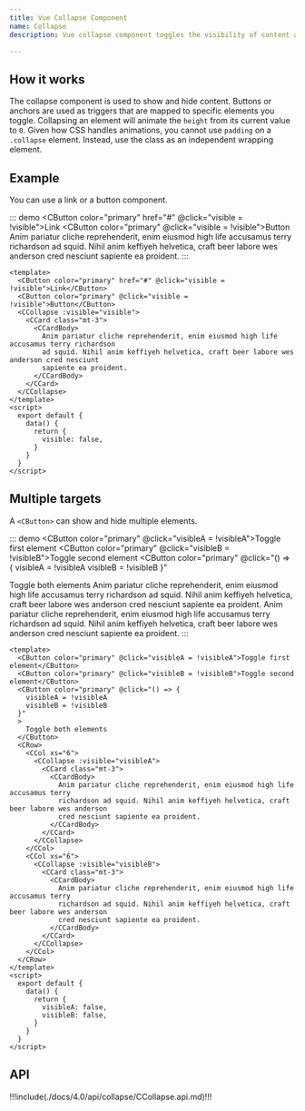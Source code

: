 ```yaml
---
title: Vue Collapse Component
name: Collapse
description: Vue collapse component toggles the visibility of content across your project with a few classes and some scripts. Useful for a large amount of content.

---
```



## How it works

The collapse component is used to show and hide content. Buttons or anchors are used as triggers that are mapped to specific elements you toggle. Collapsing an element will animate the `height` from its current value to `0`. Given how CSS handles animations, you cannot use `padding` on a `.collapse` element. Instead, use the class as an independent wrapping element.

## Example

You can use a link or a button component.

::: demo
<CButton color="primary" href="#" @click="visible = !visible">Link</CButton>
<CButton color="primary" @click="visible = !visible">Button</CButton>
<CCollapse :visible="visible">
  <CCard class="mt-3">
    <CCardBody>
      Anim pariatur cliche reprehenderit, enim eiusmod high life accusamus terry richardson
      ad squid. Nihil anim keffiyeh helvetica, craft beer labore wes anderson cred nesciunt
      sapiente ea proident.
    </CCardBody>
  </CCard>
</CCollapse>
:::
```vue
<template>
  <CButton color="primary" href="#" @click="visible = !visible">Link</CButton>
  <CButton color="primary" @click="visible = !visible">Button</CButton>
  <CCollapse :visible="visible">
    <CCard class="mt-3">
      <CCardBody>
        Anim pariatur cliche reprehenderit, enim eiusmod high life accusamus terry richardson
        ad squid. Nihil anim keffiyeh helvetica, craft beer labore wes anderson cred nesciunt
        sapiente ea proident.
      </CCardBody>
    </CCard>
  </CCollapse>
</template>
<script>
  export default {
    data() {
      return { 
        visible: false,
      }
    }
  }
</script> 
```

## Multiple targets

A `<CButton>` can show and hide multiple elements.

::: demo
<CButton color="primary" @click="visibleA = !visibleA">Toggle first element</CButton>
<CButton color="primary" @click="visibleB = !visibleB">Toggle second element</CButton>
<CButton color="primary" @click="() => {
  visibleA = !visibleA
  visibleB = !visibleB
}"
>
  Toggle both elements
</CButton>
<CRow>
  <CCol xs="6">
    <CCollapse :visible="visibleA">
      <CCard class="mt-3">
        <CCardBody>
          Anim pariatur cliche reprehenderit, enim eiusmod high life accusamus terry
          richardson ad squid. Nihil anim keffiyeh helvetica, craft beer labore wes anderson
          cred nesciunt sapiente ea proident.
        </CCardBody>
      </CCard>
    </CCollapse>
  </CCol>
  <CCol xs="6">
    <CCollapse :visible="visibleB">
      <CCard class="mt-3">
        <CCardBody>
          Anim pariatur cliche reprehenderit, enim eiusmod high life accusamus terry
          richardson ad squid. Nihil anim keffiyeh helvetica, craft beer labore wes anderson
          cred nesciunt sapiente ea proident.
        </CCardBody>
      </CCard>
    </CCollapse>
  </CCol>
</CRow>
:::
```vue
<template>
  <CButton color="primary" @click="visibleA = !visibleA">Toggle first element</CButton>
  <CButton color="primary" @click="visibleB = !visibleB">Toggle second element</CButton>
  <CButton color="primary" @click="() => {
    visibleA = !visibleA
    visibleB = !visibleB
  }"
  >
    Toggle both elements
  </CButton>
  <CRow>
    <CCol xs="6">
      <CCollapse :visible="visibleA">
        <CCard class="mt-3">
          <CCardBody>
            Anim pariatur cliche reprehenderit, enim eiusmod high life accusamus terry
            richardson ad squid. Nihil anim keffiyeh helvetica, craft beer labore wes anderson
            cred nesciunt sapiente ea proident.
          </CCardBody>
        </CCard>
      </CCollapse>
    </CCol>
    <CCol xs="6">
      <CCollapse :visible="visibleB">
        <CCard class="mt-3">
          <CCardBody>
            Anim pariatur cliche reprehenderit, enim eiusmod high life accusamus terry
            richardson ad squid. Nihil anim keffiyeh helvetica, craft beer labore wes anderson
            cred nesciunt sapiente ea proident.
          </CCardBody>
        </CCard>
      </CCollapse>
    </CCol>
  </CRow>
</template>  
<script>
  export default {
    data() {
      return { 
        visibleA: false,
        visibleB: false,
      }
    }
  }
</script>
```

<script>
  export default {
    data() {
      return { 
        visible: false,
        visibleA: false,
        visibleB: false,
      }
    }
  }
</script>

## API

!!!include(./docs/4.0/api/collapse/CCollapse.api.md)!!!